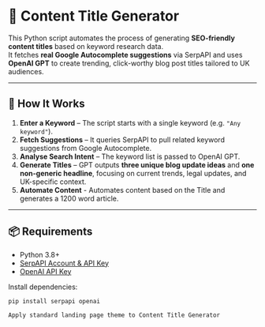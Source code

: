 # 📝 Content Title Generator

This Python script automates the process of generating **SEO-friendly content titles** based on keyword research data.  
It fetches **real Google Autocomplete suggestions** via SerpAPI and uses **OpenAI GPT** to create trending, click-worthy blog post titles tailored to UK audiences.

---

## 🚀 How It Works
1. **Enter a Keyword** – The script starts with a single keyword (e.g. `"Any keyword"`).
2. **Fetch Suggestions** – It queries SerpAPI to pull related keyword suggestions from Google Autocomplete.
3. **Analyse Search Intent** – The keyword list is passed to OpenAI GPT.
4. **Generate Titles** – GPT outputs **three unique blog update ideas** and **one non-generic headline**, focusing on current trends, legal updates, and UK-specific context.
5. **Automate Content** - Automates content based on the Title and generates a 1200 word article.

---

## 📦 Requirements
- Python 3.8+
- [SerpAPI Account & API Key](https://serpapi.com/)
- [OpenAI API Key](https://platform.openai.com/)

Install dependencies:
```bash
pip install serpapi openai

Apply standard landing page theme to Content Title Generator
